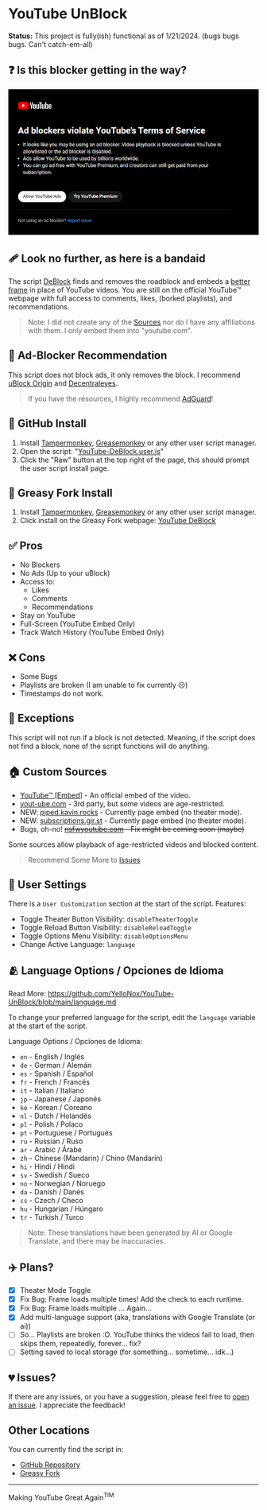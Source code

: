 # YouTube UnBlock

**Status:** This project is fully(ish) functional as of 1/21/2024. (bugs bugs bugs. Can't catch-em-all)

## ❓ Is this blocker getting in the way?

![a rat](/img/YouTube-ad-blocker-not-experiment-dark.png)

## 🩹 Look no further, as here is a bandaid

The script [DeBlock](/YouTube-DeBlock.user.js) finds and removes the roadblock and embeds a [better frame](#custom-sources) in place of YouTube videos. You are still on the official YouTube™️ webpage with full access to comments, likes, (borked playlists), and recommendations.

> Note: I did not create any of the [Sources](#custom-sources) nor do I have any affiliations with them. I only embed them into "youtube.com".

## 🚫 Ad-Blocker Recommendation

This script does not block ads, it only removes the block. I recommend [uBlock Origin](https://github.com/gorhill/uBlock) and [Decentraleyes](https://chrome.google.com/webstore/detail/decentraleyes/ldpochfccmkkmhdbclfhpagapcfdljkj).

> If you have the resources, I highly recommend [AdGuard](https://www.adguard.com/en/)!

## 📂 GitHub Install

1. Install [Tampermonkey](https://www.tampermonkey.net/), [Greasemonkey](https://addons.mozilla.org/en-US/firefox/addon/greasemonkey/) or any other user script manager.
2. Open the script: "[YouTube-DeBlock.user.js](/YouTube-DeBlock.user.js)"
3. Click the "Raw" button at the top right of the page, this should prompt the user script install page.

## 🍴 Greasy Fork Install

1. Install [Tampermonkey](https://www.tampermonkey.net/), [Greasemonkey](https://addons.mozilla.org/en-US/firefox/addon/greasemonkey/) or any other user script manager.
2. Click install on the Greasy Fork webpage: [YouTube DeBlock](https://greasyfork.org/en/scripts/477098-youtube-deblock)

## ✅ Pros

-   No Blockers
-   No Ads (Up to your uBlock)
-   Access to:
    -   Likes
    -   Comments
    -   Recommendations
-   Stay on YouTube
-   Full-Screen (YouTube Embed Only)
-   Track Watch History (YouTube Embed Only)

## ❌ Cons

-   Some Bugs
-   Playlists are broken (I am unable to fix currently ☹️)
-   Timestamps do not work.

## 🥫 Exceptions

This script will not run if a block is not detected. Meaning, if the script does not find a block, none of the script functions will do anything.

## 🏠 Custom Sources

-   [YouTube™ [Embed]](https://yout-ube.com) - An official embed of the video.
-   [yout-ube.com](https://yout-ube.com) - 3rd party, but some videos are age-restricted.
-   NEW: [piped.kavin.rocks](piped.kavin.rocks) - Currently page embed (no theater mode).
-   NEW: [subscriptions.gir.st](subscriptions.gir.st) - Currently page embed (no theater mode).
-   Bugs, oh-no! ~~[nsfwyoutube.com](https://nsfwyoutube.com) - Fix might be coming soon (maybe)~~

Some sources allow playback of age-restricted videos and blocked content.

> Recommend Some More to [Issues](https://github.com/YelloNox/YouTube-UnBlock/issues/3)

## 📐 User Settings

There is a `User Customization` section at the start of the script. Features:

-   Toggle Theater Button Visibility: `disableTheaterToggle`
-   Toggle Reload Button Visibility: `disableReloadToggle`
-   Toggle Options Menu Visibility: `disableOptionsMenu`
-   Change Active Language: `language`

## 🫂 Language Options / Opciones de Idioma

Read More: https://github.com/YelloNox/YouTube-UnBlock/blob/main/language.md

To change your preferred language for the script, edit the `language` variable at the start of the script.

Language Options / Opciones de Idioma:

-   `en` - English / Inglés
-   `de` - German / Alemán
-   `es` - Spanish / Español
-   `fr` - French / Francés
-   `it` - Italian / Italiano
-   `jp` - Japanese / Japonés
-   `ko` - Korean / Coreano
-   `nl` - Dutch / Holandés
-   `pl` - Polish / Polaco
-   `pt` - Portuguese / Portugués
-   `ru` - Russian / Ruso
-   `ar` - Arabic / Árabe
-   `zh` - Chinese (Mandarin) / Chino (Mandarín)
-   `hi` - Hindi / Hindi
-   `sv` - Swedish / Sueco
-   `no` - Norwegian / Noruego
-   `da` - Danish / Danés
-   `cs` - Czech / Checo
-   `hu` - Hungarian / Húngaro
-   `tr` - Turkish / Turco

> Note: These translations have been generated by AI or Google Translate, and there may be inaccuracies.

## ✈️ Plans?

-   [x] Theater Mode Toggle
-   [x] Fix Bug: Frame loads multiple times! Add the check to each runtime.
-   [x] Fix Bug: Frame loads multiple ... Again...
-   [x] Add multi-language support (aka, translations with Google Translate (or ai))
-   [ ] So... Playlists are broken :O. YouTube thinks the videos fail to load, then skips them, repeatedly, forever... fix?
-   [ ] Setting saved to local storage (for something... sometime... idk...)

## 💔 Issues?

If there are any issues, or you have a suggestion, please feel free to [open an issue](https://github.com/YelloNox/YouTube-UnBlock/issues). I appreciate the feedback!

## Other Locations

You can currently find the script in:

-   [GitHub Repository](https://github.com/YelloNox/YouTube-UnBlock/)
-   [Greasy Fork](https://greasyfork.org/en/scripts/477098-youtube-deblock)

---

Making YouTube Great Again<sup>TIM</sup>
